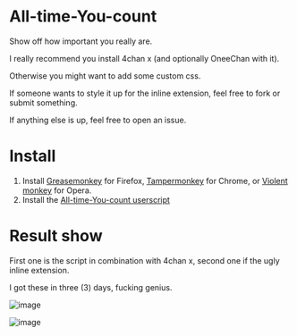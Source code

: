 # All-time-You-count
Show off how important you really are.

I really recommend you install 4chan x (and optionally OneeChan with it).

Otherwise you might want to add some custom css.

If someone wants to style it up for the inline extension, feel free to fork or submit something.

If anything else is up, feel free to open an issue.

# Install

1. Install [Greasemonkey](https://addons.mozilla.org/en-US/firefox/addon/greasemonkey/) for Firefox,
[Tampermonkey](https://chrome.google.com/webstore/detail/tampermonkey/dhdgffkkebhmkfjojejmpbldmpobfkfo) for Chrome, or
[Violent monkey](https://addons.opera.com/en/extensions/details/violent-monkey/) for Opera.
2. Install the [All-time-You-count userscript](https://github.com/WhatIsThisImNotGoodWithComputers/All-time-You-count/raw/master/All-time_You_count.user.js)

# Result show
First one is the script in combination with 4chan x, second one if the ugly inline extension.

I got these in three (3) days, fucking genius.

![image](https://raw.githubusercontent.com/WhatIsThisImNotGoodWithComputers/All-time-You-count/master/img/4chanx.png)

![image](https://raw.githubusercontent.com/WhatIsThisImNotGoodWithComputers/All-time-You-count/master/img/inline.png)
